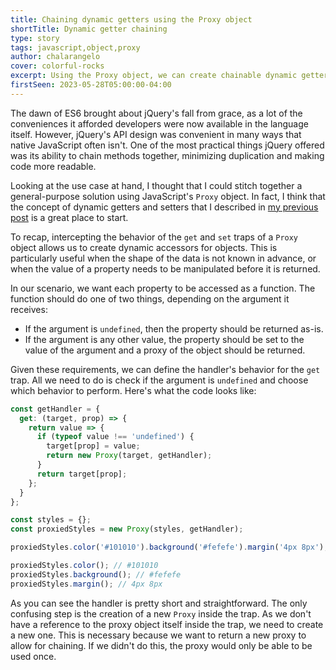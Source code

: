 ```yaml
---
title: Chaining dynamic getters using the Proxy object
shortTitle: Dynamic getter chaining
type: story
tags: javascript,object,proxy
author: chalarangelo
cover: colorful-rocks
excerpt: Using the Proxy object, we can create chainable dynamic getters for objects in JavaScript.
firstSeen: 2023-05-28T05:00:00-04:00
---
```


The dawn of ES6 brought about jQuery's fall from grace, as a lot of the conveniences it afforded developers were now available in the language itself. However, jQuery's API design was convenient in many ways that native JavaScript often isn't. One of the most practical things jQuery offered was its ability to chain methods together, minimizing duplication and making code more readable.

Looking at the use case at hand, I thought that I could stitch together a general-purpose solution using JavaScript's `Proxy` object. In fact, I think that the concept of dynamic getters and setters that I described in [my previous post](/articles/s/js-dynamic-getter-setter-proxy) is a great place to start.

To recap, intercepting the behavior of the `get` and `set` traps of a `Proxy` object allows us to create dynamic accessors for objects. This is particularly useful when the shape of the data is not known in advance, or when the value of a property needs to be manipulated before it is returned.

In our scenario, we want each property to be accessed as a function. The function should do one of two things, depending on the argument it receives:

- If the argument is `undefined`, then the property should be returned as-is.
- If the argument is any other value, the property should be set to the value of the argument and a proxy of the object should be returned.

Given these requirements, we can define the handler's behavior for the `get` trap. All we need to do is check if the argument is `undefined` and choose which behavior to perform. Here's what the code looks like:

```js
const getHandler = {
  get: (target, prop) => {
    return value => {
      if (typeof value !== 'undefined') {
        target[prop] = value;
        return new Proxy(target, getHandler);
      }
      return target[prop];
    };
  }
};

const styles = {};
const proxiedStyles = new Proxy(styles, getHandler);

proxiedStyles.color('#101010').background('#fefefe').margin('4px 8px');

proxiedStyles.color(); // #101010
proxiedStyles.background(); // #fefefe
proxiedStyles.margin(); // 4px 8px
```

As you can see the handler is pretty short and straightforward. The only confusing step is the creation of a new `Proxy` inside the trap. As we don't have a reference to the proxy object itself inside the trap, we need to create a new one. This is necessary because we want to return a new proxy to allow for chaining. If we didn't do this, the proxy would only be able to be used once.
